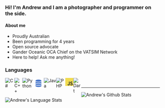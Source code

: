 ### Hi! I'm Andrew and I am a photographer and programmer on the side.

#### About me
- Proudly Australian
- Been programming for 4 years
- Open source advocate
- Gander Oceanic OCA Chief on the VATSIM Network
- Here to help! Ask me anything!

### Languages
[<img align="left" alt="C#" width="30px" src="https://camo.githubusercontent.com/0617f4657fef12e8d16db45b8d73def73144b09f/68747470733a2f2f646576656c6f7065722e6665646f726170726f6a6563742e6f72672f7374617469632f6c6f676f2f6373686172702e706e67" />](https://github.com/dotnet)
[<img align="left" alt="C++" width="26px" src="https://raw.githubusercontent.com/isocpp/logos/master/cpp_logo.png" />](https://github.com/topics/c-plus-plus)
[<img align="left" alt="Python" width="35px" src="https://avatars0.githubusercontent.com/u/1525981?s=200&v=4" />](https://github.com/python)
[<img align="left" alt="SQL" width="35px" src="https://raw.githubusercontent.com/github/explore/80688e429a7d4ef2fca1e82350fe8e3517d3494d/topics/sql/sql.png" />]()
[<img align="left" alt="Java" width="40" src="https://camo.githubusercontent.com/5f90c377e2f36b006384208858ed580d48f17c4c/68747470733a2f2f6c6f676f732d646f776e6c6f61642e636f6d2f77702d636f6e74656e742f75706c6f6164732f323031362f31302f4a6176615f6c6f676f5f69636f6e2e706e67" />](https://github.com/java)
[<img align="left" alt="PHP" width="30px" src="https://avatars1.githubusercontent.com/u/25158?s=200&v=4" />](https://github.com/php)
[<img align="left" alt="JavaScript" width="26px" src="https://raw.githubusercontent.com/github/explore/80688e429a7d4ef2fca1e82350fe8e3517d3494d/topics/javascript/javascript.png" />]()
[<img align="left" alt="Dart" width="26px" src="https://upload.wikimedia.org/wikipedia/commons/7/7e/Dart-logo.png" />]()


<br />

---

<img align="left" alt="Andrew's Github Stats" src="https://github-readme-stats.vercel.app/api?username=andrewogden1678&show_icons=true&hide_border=true&?count_private=true" />
<img align="left" alt="Andrew's Language Stats" src="https://github-readme-stats.vercel.app/api/top-langs/?username=andrewogden1678&layout=compact&hide_border=true" />
